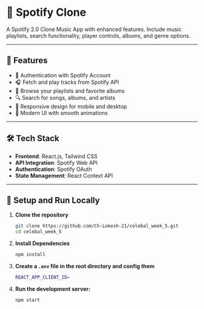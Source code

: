 # 🎵 Spotify Clone

A Spotify 2.0 Clone Music App with enhanced features. Include music playlists, search functionality, player controls, albums, and genre options. 

---

## 🚀 Features

- 🔐 Authentication with Spotify Account
- 🎧 Fetch and play tracks from Spotify API
- 📂 Browse your playlists and favorite albums
- 🔍 Search for songs, albums, and artists
- 📱 Responsive design for mobile and desktop
- 🎨 Modern UI with smooth animations

---

## 🛠️ Tech Stack

- **Frontend**: React.js, Tailwind CSS
- **API Integration**: Spotify Web API
- **Authentication**: Spotify OAuth
- **State Management**: React Context API

---
## 🔑 Setup and Run Locally

1. **Clone the repository**
   ```bash
   git clone https://github.com/Ch-Lokesh-21/celebal_week_5.git
   cd celebal_week_5
   ```
2. **Install Dependencies**
    ```bash
   npm install
   ```
3. **Create a `.env` file in the root directory and config them**
    ```bash
    REACT_APP_CLIENT_ID=
   ```
4. **Run the development server:**
    ```bash
    npm start
   ```